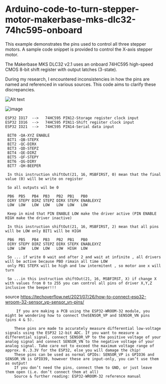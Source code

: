 # Arduino-code-to-turn-stepper-motor-makerbase-mks-dlc32-74hc595-onboard

This example demonstrates the pins used to control all three stepper motors.  A sample code snippet is provided to control the X-axis stepper motor.

The Makerbase MKS DLC32 v2.1 uses an onboard 74HC595 high-speed CMOS 8-bit shift register with output latches (3-state).

During my research, I encountered inconsistencies in how the pins are named and referenced in various sources.  This code aims to clarify these discrepancies.

![Alt text](https://github.com/costycnc/Arduino-code-to-turn-stepper-motor-mks-dlc32-74hc595-onboard/blob/main/mks.png)

![image](https://github.com/user-attachments/assets/39e4adbb-b22f-49b7-b71b-c8c5590ea13a)


    ESP32 IO17  -->   74HC595 PIN12-Storage register clock input
    ESP32 IO16  -->   74HC595 PIN11-Shift register clock input 
    ESP32 IO21  -->   74HC595 PIN14-Serial data input

     BIT0 -QA-XYZ ENABLE
     BIT1 -QB-STEPX
     BIT2 -QC-DIRX
     BIT3 -QD-STEPZ
     BIT4 -QE-DIRZ
     BIT5 -QF-STEPY
     BIT6 -QG-DIRY
     BIT7 -QH-BEEPER

     In this instruction shiftOut(21, 16, MSBFIRST, 0) mean that the final value (0) will be write on register

     So all outputs wil be 0

     PB6  PB5   PB4  PB3   PB2  PB1   PB0
     DIRY STEPY DIRZ STEPZ DIRX STEPX ENABLEXYZ
     LOW  LOW   LOW  LOW   LOW  LOW   LOW

     Keep in mind that PIN ENABLE LOW make the driver active (PIN ENABLE HIGH make the driver inactive)

     In this instruction shiftOut(21, 16, MSBFIRST, 2) mean that all pins will be LOW only BIT1 will be HIGH

     PB6  PB5   PB4  PB3   PB2  PB1   PB0
     DIRY STEPY DIRZ STEPZ DIRX STEPX ENABLEXYZ
     LOW  LOW   LOW  LOW   LOW  HIGH  LOW     

     So ... if write 0 wait and after 2 and wait at infinite , all drivers will be active because PBO rimain all time LOW
     only PB1 STEPX will be high and low intermitent , so motor axe x will turn

     So ...in this instruction shiftOut(21, 16, MSBFIRST, X) if change X with values from 0 to 255 you can control all pins of driver X,Y,Z inclusive the beeper!!!
     
source https://techoverflow.net/2021/07/26/how-to-connect-esp32-wroom-32-sensor_vp-sensor_vn-pins/

         If you are making a PCB using the ESP32-WROOM-32 module, you might be wondering how to connect theSENSOR_VP and SENSOR_VN pins (pins 4 & 5).

        These pins are made to accurately measure differential low-voltage signals using the ESP32 12-bit ADC. If you want to measure a differential signal, connect SENSOR_VP to the positive voltage of your analog signal and connect SENSOR_VN to the negative voltage of your analog signal. Take care not to exceed the maximum voltage range of approx. 0..3.3V for the ESP32, else you will damage the chip!
        These pins can be used as normal GPIOs: SENSOR_VP is GPIO36 and SENSOR_VN is GPIO39, however these are input-only, you can’t use them as output!
        If you don’t need the pins, connect them to GND, or just leave them open (i.e. don’t connect them at all)
        Source & further reading: ESP32-WROOM-32 reference manual
     

     

     





